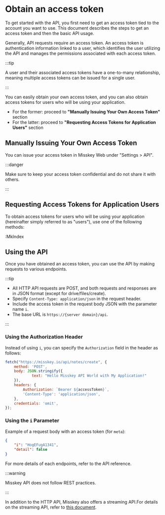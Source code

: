 # Obtain an access token

To get started with the API, you first need to get an access token tied to the account you want to use.
This document describes the steps to get an access token and then the basic API usage.

Generally, API requests require an access token. An access token is authentication information linked to a user, which identifies the user utilizing the API and manages the permissions associated with each access token.

:::tip

A user and their associated access tokens have a one-to-many relationship, meaning multiple access tokens can be issued for a single user.

:::

You can easily obtain your own access token, and you can also obtain access tokens for users who will be using your application.

- For the former: proceed to **"Manually Issuing Your Own Access Token"** section
- For the latter: proceed to **"Requesting Access Tokens for Application Users"** section

## Manually Issuing Your Own Access Token

You can issue your access token in Misskey Web under "Settings > API".

:::danger

Make sure to keep your access token confidential and do not share it with others.

:::

## Requesting Access Tokens for Application Users

To obtain access tokens for users who will be using your application (hereinafter simply referred to as "users"), use one of the following methods:

:MkIndex

## Using the API

Once you have obtained an access token, you can use the API by making requests to various endpoints.

:::tip

- All HTTP API requests are POST, and both requests and responses are in JSON format (except for drive/files/create).
- Specify `Content-Type: application/json` in the request header.
- Include the access token in the request body JSON with the parameter name `i`.
- The base URL is `https://{server domain}/api`.

:::

### Using the Authorization Header

Instead of using `i`, you can specify the `Authorization` field in the header as follows:

```js
fetch("https://misskey.io/api/notes/create", {
	method: 'POST',
	body: JSON.stringify({
			text: "Hello Misskey API World with My Application!"
	}),
	headers: {
		Authorization: `Bearer ${accessToken}`,
		'Content-Type': 'application/json',
	},
	credentials: 'omit',
});
```

### Using the `i` Parameter

Example of a request body with an access token (for `meta`):

```json
{
    "i": "HogEFugA1341",
    "detail": false
}
```

<!--TODO:「APIリファレンス」をリンクに差し替え-->

For more details of each endpoints, refer to the API reference.

:::warning

Misskey API does not follow REST practices.

:::

In addition to the HTTP API, Misskey also offers a streaming API.For details on the streaming API, refer to [this document](../streaming/).
